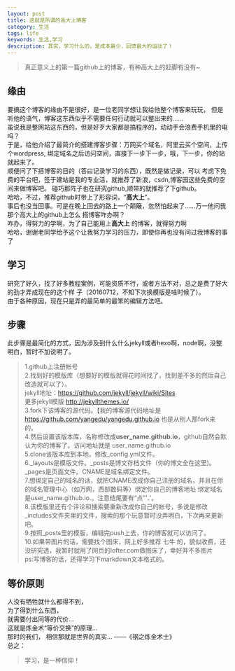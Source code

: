 ```yaml
---
layout: post
title: 这就是所谓的高大上博客
category: 生活
tags: life
keywords: 生活,学习
description: 其实，学习什么的，是成本最少，回馈最大的运动了！
---
```


> 真正意义上的第一篇github上的博客，有种高大上的赶脚有没有~  

## 缘由

  要搞这个博客的缘由不是很好，是一位老同学想让我给他整个博客来玩玩，
  但是听他的语气，博客这东西似乎不需要任何行动就可以整出来的……  
  虽说我是整网站这东西的，但是好歹大家都是搞程序的，动动手会浪费手机里的电吗？  
  于是，给他介绍了最简介的搭建博客步骤：万网买个域名，阿里云买个空间，上传个wordpress,
  绑定域名之后访问空间，直接下一步下一步，哦，下一步，你的站就起来了。  
  顺便问了下搭博客的目的（答曰记录学习的东西），既然是做记录，可以
  考虑下免费的平台吧，签于建站是我的专业活，就推荐了新浪，csdn,博客园这些免费的空间来做博客吧。
  碰巧那阵子也在研究github,顺带的就推荐了下github。  
  哈哈，不过，推荐github时带上了形容词，“**高大上**”。  
  事后也没当回事。可是在晚上回去的路上一个颠簸，忽然怕起来了……万一他问我那个高大上的github上怎么
  搭博客咋办啊？  
  咋办，得努力的学啊，为了自己能用上**高大上** 的博客，就得努力啊  
  哈哈，谢谢老同学给予这个让我努力学习的压力，即使你再也没有问过我博客的事了
  
## 学习
  研究了好久，找了好多教程案例，可能资质不行，或者方法不对，总之是费了好大的劲才弄成现在的这个样
  子（20160712，不知下次换模版是啥时候了）。  
  由于各种原因，现在只是弄的最简单的最笨的编辑方法吧。  
 
 
## 步骤
  此步骤是最简化的方式，因为涉及到什么什么jekyll或者hexo啊，node啊，没整明白，暂时不加说明了。  
>  1.github上注册帐号    
>  2.找到好的模版库（想要好的模版就得花时间找了，找到差不多的然后自己改造就可以了）。  
>  jekyll地址：https://github.com/jekyll/jekyll/wiki/Sites  
>  更多jekyll模版  http://jekyllthemes.io/    
>  3.fork下该博客的源代码。【我的博客源代码地址是 https://github.com/yangedu/yangedu.github.io  也是从别人那fork来的。  
>  4.然后设置该版本库，名称修改成**user_name.github.io**，github自然会默认为你的博客了。访问地址就是 user_name.github.io  
>  5.clone该版本库到本地，修改_config.yml文件。    
>  6._layouts是模版文件。_posts是博文存档文件（你的博文全在这里)。_pages是页面文件。CNAME是域名绑定文件。    
>  7.想绑定自己的域名的话，就把CNAME改成你自己注册的域名，并且在你的域名管理中心（如万网，西部数码等）绑定你自己的博客地址
绑定域名是user_name.github.io.。注意结尾要有“点”'**.**'。  
>  8.该模版里还有个评论和搜索要重新改成你自己的帐号，多说是修改_includes文件夹里的文件，搜索的那个玩意暂时没弄明白，下次再来更新吧。  
>  9.按照_posts里的模版，编辑完push上去，你的博客就可以访问了。  
>  10.如果带图片的话，需要找个图床，网上好多推荐 七牛 的，貌似收费，还没研究透，我暂时就用了网页的lofter.com做图床了，幸好并不多图片  
>  ps:写博客的话，还得学习下markdown文本格式的。  


## 等价原则  

人没有牺牲就什么都得不到，  
为了得到什么东西，  
就需要付出同等的代价...  
这就是炼金术“等价交换”的原理...  
那时的我们，
相信那就是世界的真实...
——《钢之炼金术士》  
总之：  
> 学习，是一种信仰！
